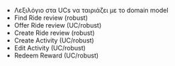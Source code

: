 - Λεξιλόγιο στα UCs να ταιριάζει με το domain model
- Find Ride review (robust)
- Offer Ride review (UC/robust)
- Create Ride review (robust)
- Create Activity (UC/robust)
- Edit Activity (UC/robust)
- Redeem Reward (UC/robust)

